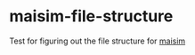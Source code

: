 # maisim-file-structure
 Test for figuring out the file structure for [maisim](https://github.com/HelloYeew/maisim)
